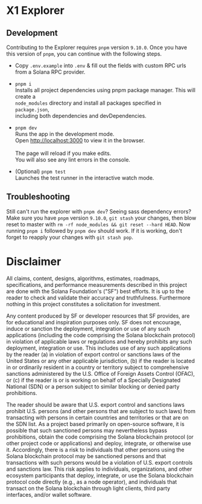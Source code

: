# X1 Explorer

## Development

Contributing to the Explorer requires `pnpm` version `9.10.0`. 
Once you have this version of `pnpm`, you can continue with the following steps.


-   Copy `.env.example` into `.env` & fill out the fields with custom RPC urls \
    from a Solana RPC provider.

-   `pnpm i` \
    Installs all project dependencies using pnpm package manager. This will create a \
    `node_modules` directory and install all packages specified in `package.json`, \
    including both dependencies and devDependencies.

-   `pnpm dev` \
    Runs the app in the development mode. \
    Open [http://localhost:3000](http://localhost:3000) to view it in the browser. \
    \
    The page will reload if you make edits. \
    You will also see any lint errors in the console.

-   (Optional) `pnpm test` \
    Launches the test runner in the interactive watch mode.<br />

## Troubleshooting

Still can't run the explorer with `pnpm dev`? 
Seeing sass dependency errors?
Make sure you have `pnpm` version `9.10.0`, `git stash` your changes, then blow reset to master with `rm -rf node_modules && git reset --hard HEAD`.
Now running `pnpm i` followed by `pnpm dev` should work. If it is working, don't forget to reapply your changes with `git stash pop`.


# Disclaimer

All claims, content, designs, algorithms, estimates, roadmaps,
specifications, and performance measurements described in this project
are done with the Solana Foundation's ("SF") best efforts. It is up to
the reader to check and validate their accuracy and truthfulness.
Furthermore nothing in this project constitutes a solicitation for
investment.

Any content produced by SF or developer resources that SF provides, are
for educational and inspiration purposes only. SF does not encourage,
induce or sanction the deployment, integration or use of any such
applications (including the code comprising the Solana blockchain
protocol) in violation of applicable laws or regulations and hereby
prohibits any such deployment, integration or use. This includes use of
any such applications by the reader (a) in violation of export control
or sanctions laws of the United States or any other applicable
jurisdiction, (b) if the reader is located in or ordinarily resident in
a country or territory subject to comprehensive sanctions administered
by the U.S. Office of Foreign Assets Control (OFAC), or (c) if the
reader is or is working on behalf of a Specially Designated National
(SDN) or a person subject to similar blocking or denied party
prohibitions.

The reader should be aware that U.S. export control and sanctions laws
prohibit U.S. persons (and other persons that are subject to such laws)
from transacting with persons in certain countries and territories or
that are on the SDN list. As a project based primarily on open-source
software, it is possible that such sanctioned persons may nevertheless
bypass prohibitions, obtain the code comprising the Solana blockchain
protocol (or other project code or applications) and deploy, integrate,
or otherwise use it. Accordingly, there is a risk to individuals that
other persons using the Solana blockchain protocol may be sanctioned
persons and that transactions with such persons would be a violation of
U.S. export controls and sanctions law. This risk applies to
individuals, organizations, and other ecosystem participants that
deploy, integrate, or use the Solana blockchain protocol code directly
(e.g., as a node operator), and individuals that transact on the Solana
blockchain through light clients, third party interfaces, and/or wallet
software.
